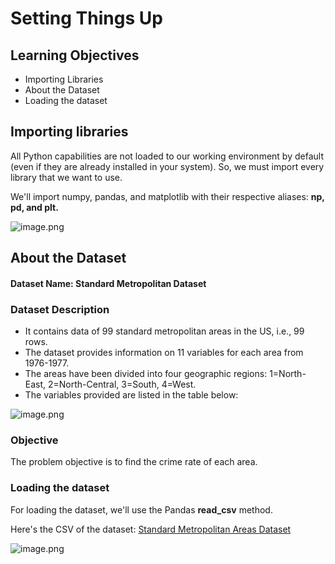 # Setting Things Up

## Learning Objectives

* Importing Libraries
* About the Dataset
* Loading the dataset

## Importing libraries

All Python capabilities are not loaded to our working environment by default (even if they are already installed in your system). So, we must import every library that we want to use.

We'll import numpy, pandas, and matplotlib with their respective aliases: **np, pd, and plt.**






![image.png](https://dphi-live.s3.amazonaws.com/media_uploads/image_4cbfb8081ca44de7b679b1f58e5a9144.png)






## About the Dataset

#### Dataset Name: Standard Metropolitan Dataset

### Dataset Description

* It contains data of 99 standard metropolitan areas in the US, i.e., 99 rows.
* The dataset provides information on 11 variables for each area from 1976-1977.
* The areas have been divided into four geographic regions: 1=North-East, 2=North-Central, 3=South, 4=West.
* The variables provided are listed in the table below:








![image.png](https://dphi-live.s3.amazonaws.com/media_uploads/image_0ffc57b6c31f48ff800b37f81f0cd107.png)






### Objective

The problem objective is to find the crime rate of each area.

### Loading the dataset

For loading the dataset, we'll use the Pandas **read_csv** method.

Here's the CSV of the dataset: [Standard Metropolitan Areas Dataset](https://raw.githubusercontent.com/dphi-official/Datasets/master/Standard_Metropolitan_Areas_Data-data.csv)

![image.png](https://dphi-live.s3.amazonaws.com/media_uploads/image_7ffa3304d85343ae8fba3b9acff4d605.png)